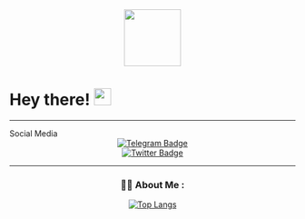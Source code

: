 <div id="header" align="center">
  <img src="https://giphy.com/stickers/thecodingspacerd-coder-letscode-thecodingspace-3SL41WtN5l9DNdPJGs" width="100"/>
</div>

<h1>
  Hey there!
  <img src="https://media.giphy.com/media/hvRJCLFzcasrR4ia7z/giphy.gif" width="30px"/>
</h1>

---
<h>
 Social Media
</H1/>

<div id="badge" align="center">
     <a href="https://t.me/davemak_e1">
    <img src="https://img.shields.io/badge/Telegram-black?style=for-the-badge&logo=telegram&logoColor=white" alt="Telegram Badge"/>
  </a>
</div>

<div id="badge" align="center">
  <a href="https:twitter.com/davemak_e">
    <img src="https://img.shields.io/badge/Twitter-blue?style=for-the-badge&logo=twitter&logoColor=white" alt="Twitter Badge"/>
  </a>

---

### :woman_technologist: About Me :

[![Top Langs](https://github-readme-stats.vercel.app/api/top-langs/?username=daveh566)](https://github.com/anuraghazra/github-readme-stats)
